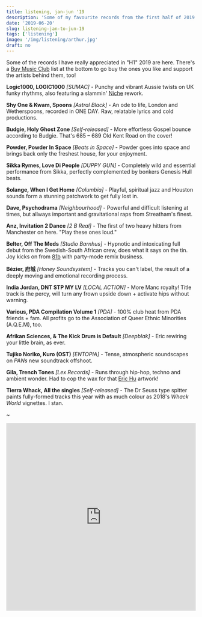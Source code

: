```yaml
---
title: listening, jan-jun '19
description: 'Some of my favourite records from the first half of 2019.'
date: '2019-06-20'
slug: listening-jan-to-jun-19
tags: ['listening']
image: '/img/listening/arthur.jpg'
draft: no
---
```


Some of the records I have really appreciated in "H1" 2019 are here. There's a
[Buy Music Club](https://buymusic.club/) list at the bottom to go buy the ones
you like and support the artists behind them, too!

**Logic1000, LOGIC1000** _[SUMAC]_ - Punchy and vibrant Aussie twists on UK
funky rhythms, also featuring a slammin'
[Niche](https://www.youtube.com/watch?v=uwO16Eg5NOc) rework.

**Shy One & Kwam, Spoons** _[Astral Black]_ - An ode to life, London and
Wetherspoons, recorded in ONE DAY. Raw, relatable lyrics and cold productions.

**Budgie, Holy Ghost Zone** _[Self-released]_ - More effortless Gospel bounce
according to Budgie. That's 685 – 689 Old Kent Road on the cover!

**Powder, Powder In Space** _[Beats in Space]_ - Powder goes into space and
brings back only the freshest house, for your enjoyment.

**Sikka Rymes, Love Di People** _[DUPPY GUN]_ - Completely wild and essential
performance from Sikka, perfectly complemented by bonkers Genesis Hull beats.

**Solange, When I Get Home** _[Columbia]_ - Playful, spiritual jazz and Houston
sounds form a stunning patchwork to get fully lost in.

**Dave, Psychodrama** _[Neighbourhood]_ - Powerful and difficult listening at
times, but allways important and gravitational raps from Streatham's finest.

**Anz, Invitation 2 Dance** _[2 B Real]_ - The first of two heavy hitters from
Manchester on here. "Play these ones loud."

**Belter, Off The Meds** _[Studio Barnhus]_ - Hypnotic and intoxicating full
debut from the Swedish-South African crew, does what it says on the tin. Joy
kicks on from [81b](https://tossportal.bandcamp.com/album/81b) with party-mode
remix business.

**Bézier, 府城** _[Honey Soundsystem]_ - Tracks you can't label, the result of a
deeply moving and emotional recording process.

**India Jordan, DNT STP MY LV** _[LOCAL ACTION]_ - More Manc royalty! Title
track is the percy, will turn any frown upside down + activate hips without
warning.

**Various, PDA Compilation Volume 1** _[PDA]_ - 100% club heat from PDA
friends + fam. All profits go to the Association of Queer Ethnic Minorities
(A.Q.E.M), too.

**Afrikan Sciences, & The Kick Drum is Default** _[Deepblak]_ - Eric rewiring
your little brain, as ever.

**Tujiko Noriko, Kuro (OST)** _[ENTOPIA]_ - Tense, atmospheric soundscapes on
_PANs_ new soundtrack offshoot.

**Gila, Trench Tones** _[Lex Records]_ - Runs through hip-hop, techno and
ambient wonder. Had to cop the wax for that [Eric Hu](www.erichu.info) artwork!

**Tierra Whack, All the singles** _[Self-released]_ - The Dr Seuss type spitter
paints fully-formed tracks this year with as much colour as 2018's _Whack World_
vignettes. I stan.

_~_

<iframe src="https://buymusic.club/embed/ewen-listening-jan-jun-19" height="500" width="100%" frameborder="0"></iframe>
